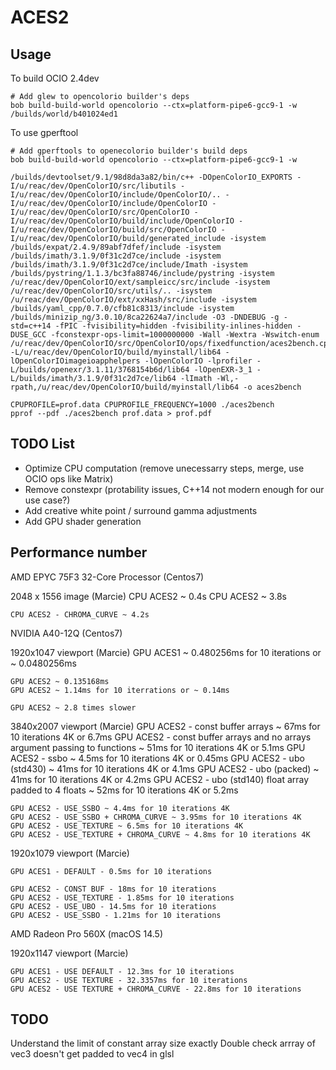 ACES2
=====

Usage
-----

To build OCIO 2.4dev

    # Add glew to opencolorio builder's deps
    bob build-build-world opencolorio --ctx=platform-pipe6-gcc9-1 -w
    /builds/world/b401024ed1

To use gperftool

    # Add gperftools to openecolorio builder's build deps
    bob build-build-world opencolorio --ctx=platform-pipe6-gcc9-1 -w

    /builds/devtoolset/9.1/98d8da3a82/bin/c++ -DOpenColorIO_EXPORTS -I/u/reac/dev/OpenColorIO/src/libutils -I/u/reac/dev/OpenColorIO/include/OpenColorIO/.. -I/u/reac/dev/OpenColorIO/include/OpenColorIO -I/u/reac/dev/OpenColorIO/src/OpenColorIO -I/u/reac/dev/OpenColorIO/build/include/OpenColorIO -I/u/reac/dev/OpenColorIO/build/src/OpenColorIO -I/u/reac/dev/OpenColorIO/build/generated_include -isystem /builds/expat/2.4.9/89abf7dfef/include -isystem /builds/imath/3.1.9/0f31c2d7ce/include -isystem /builds/imath/3.1.9/0f31c2d7ce/include/Imath -isystem /builds/pystring/1.1.3/bc3fa88746/include/pystring -isystem /u/reac/dev/OpenColorIO/ext/sampleicc/src/include -isystem /u/reac/dev/OpenColorIO/src/utils/.. -isystem /u/reac/dev/OpenColorIO/ext/xxHash/src/include -isystem /builds/yaml_cpp/0.7.0/cfb81c8313/include -isystem /builds/minizip_ng/3.0.10/8ca22624a7/include -O3 -DNDEBUG -g -std=c++14 -fPIC -fvisibility=hidden -fvisibility-inlines-hidden -DUSE_GCC -fconstexpr-ops-limit=1000000000 -Wall -Wextra -Wswitch-enum /u/reac/dev/OpenColorIO/src/OpenColorIO/ops/fixedfunction/aces2bench.cpp -L/u/reac/dev/OpenColorIO/build/myinstall/lib64 -lOpenColorIOimageioapphelpers -lOpenColorIO -lprofiler -L/builds/openexr/3.1.11/3768154b6d/lib64 -lOpenEXR-3_1 -L/builds/imath/3.1.9/0f31c2d7ce/lib64 -lImath -Wl,-rpath,/u/reac/dev/OpenColorIO/build/myinstall/lib64 -o aces2bench

    CPUPROFILE=prof.data CPUPROFILE_FREQUENCY=1000 ./aces2bench
    pprof --pdf ./aces2bench prof.data > prof.pdf


TODO List
---------

* Optimize CPU computation (remove unecessarry steps, merge, use OCIO ops like Matrix)
* Remove constexpr (protability issues, C++14 not modern enough for our use case?)
* Add creative white point / surround gamma adjustments
* Add GPU shader generation


Performance number
------------------

AMD EPYC 75F3 32-Core Processor (Centos7)

2048 x 1556 image (Marcie)
    CPU ACES2 ~ 0.4s
    CPU ACES2 ~ 3.8s

    CPU ACES2 - CHROMA_CURVE ~ 4.2s


NVIDIA A40-12Q (Centos7)

1920x1047 viewport  (Marcie)
    GPU ACES1 ~ 0.480256ms for 10 iterations or ~ 0.0480256ms

    GPU ACES2 ~ 0.135168ms
    GPU ACES2 ~ 1.14ms for 10 iterrations or ~ 0.14ms

    GPU ACES2 ~ 2.8 times slower

3840x2007 viewport  (Marcie)
    GPU ACES2 - const buffer arrays ~ 67ms for 10 iterations 4K or 6.7ms
    GPU ACES2 - const buffer arrays and no arrays argument passing to functions ~ 51ms for 10 iterations 4K or 5.1ms
    GPU ACES2 - ssbo ~ 4.5ms for 10 iterations 4K or 0.45ms
    GPU ACES2 - ubo (std430) ~ 41ms for 10 iterations 4K or 4.1ms
    GPU ACES2 - ubo (packed) ~ 41ms for 10 iterations 4K or 4.2ms
    GPU ACES2 - ubo (std140) float array padded to 4 floats ~ 52ms for 10 iterations 4K or 5.2ms

    GPU ACES2 - USE_SSBO ~ 4.4ms for 10 iterations 4K
    GPU ACES2 - USE_SSBO + CHROMA_CURVE ~ 3.95ms for 10 iterations 4K
    GPU ACES2 - USE_TEXTURE ~ 6.5ms for 10 iterations 4K
    GPU ACES2 - USE_TEXTURE + CHROMA_CURVE ~ 4.8ms for 10 iterations 4K

1920x1079 viewport  (Marcie)

    GPU ACES1 - DEFAULT - 0.5ms for 10 iterations

    GPU ACES2 - CONST BUF - 18ms for 10 iterations
    GPU ACES2 - USE_TEXTURE - 1.85ms for 10 iterations
    GPU ACES2 - USE_UBO - 14.5ms for 10 iterations
    GPU ACES2 - USE_SSBO - 1.21ms for 10 iterations


AMD Radeon Pro 560X (macOS 14.5)

1920x1147 viewport  (Marcie)

    GPU ACES1 - USE DEFAULT - 12.3ms for 10 iterations
    GPU ACES2 - USE TEXTURE - 32.3357ms for 10 iterations
    GPU ACES2 - USE TEXTURE + CHROMA_CURVE - 22.8ms for 10 iterations


TODO
----

Understand the limit of constant array size exactly
Double check arrray of vec3 doesn't get padded to vec4 in glsl
